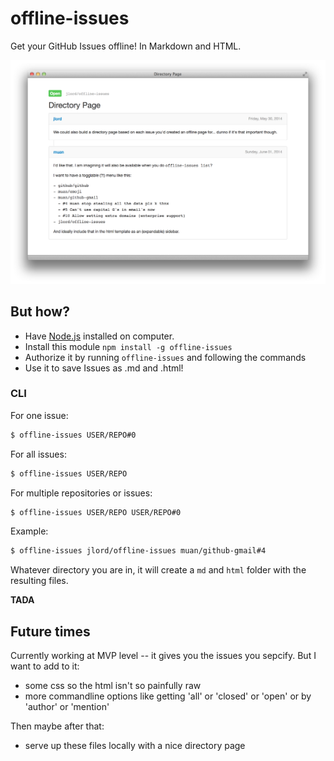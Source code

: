 # offline-issues

Get your GitHub Issues offline! In Markdown and HTML.

![screenshot](screenshot.png)

## But how?

- Have [Node.js]() installed on computer.
- Install this module `npm install -g offline-issues`
- Authorize it by running `offline-issues` and following the commands
- Use it to save Issues as .md and .html!

### CLI

For one issue:

```bash
$ offline-issues USER/REPO#0
```

For all issues:

```bash
$ offline-issues USER/REPO
```

For multiple repositories or issues:

```bash
$ offline-issues USER/REPO USER/REPO#0
```

Example:

```bash
$ offline-issues jlord/offline-issues muan/github-gmail#4
```

Whatever directory you are in, it will create a `md` and `html` folder with the resulting files.

**TADA**

## Future times

Currently working at MVP level -- it gives you the issues you sepcify. But I want to add to it:

- some css so the html isn't so painfully raw
- more commandline options like getting 'all' or 'closed' or 'open' or by 'author' or 'mention'

Then maybe after that:

- serve up these files locally with a nice directory page
